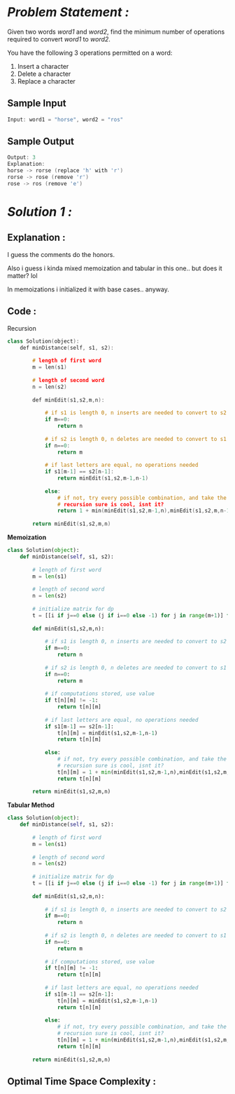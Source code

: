 # *Problem Statement :*

Given two words *word1* and *word2*, find the minimum number of operations required to convert *word1* to *word2*.

You have the following 3 operations permitted on a word:

1. Insert a character
2. Delete a character
3. Replace a character

## Sample Input

```cpp
Input: word1 = "horse", word2 = "ros"
```

## Sample Output

```cpp
Output: 3
Explanation: 
horse -> rorse (replace 'h' with 'r')
rorse -> rose (remove 'r')
rose -> ros (remove 'e')
```

# *Solution 1 :*

## Explanation :

I guess the comments do the honors.

Also i guess i kinda mixed memoization and tabular in this one.. but does it matter? lol

In memoizations i initialized it with base cases.. anyway.

## Code :

Recursion 

```cpp
class Solution(object):
    def minDistance(self, s1, s2):
        
        # length of first word
        m = len(s1)
        
        # length of second word
        n = len(s2)
        
        def minEdit(s1,s2,m,n):
            
            # if s1 is length 0, n inserts are needed to convert to s2
            if m==0:
                return n
            
            # if s2 is length 0, n deletes are needed to convert to s1
            if n==0:
                return m
            
            # if last letters are equal, no operations needed
            if s1[m-1] == s2[n-1]:
                return minEdit(s1,s2,m-1,n-1)
            
            else:
                # if not, try every possible combination, and take the minimum value
                # recursion sure is cool, isnt it?
                return 1 + min(minEdit(s1,s2,m-1,n),minEdit(s1,s2,m,n-1),minEdit(s1,s2,m-1,n-1),)
            
        return minEdit(s1,s2,m,n)
```

**Memoization**

```python
class Solution(object):
    def minDistance(self, s1, s2):
        
        # length of first word
        m = len(s1)
        
        # length of second word
        n = len(s2)
        
        # initialize matrix for dp
        t = [[i if j==0 else (j if i==0 else -1) for j in range(m+1)] for i in range(n+1)]
        
        def minEdit(s1,s2,m,n):
            
            # if s1 is length 0, n inserts are needed to convert to s2
            if m==0:
                return n
            
            # if s2 is length 0, n deletes are needed to convert to s1
            if n==0:
                return m
            
            # if computations stored, use value
            if t[n][m] != -1:
                return t[n][m]
            
            # if last letters are equal, no operations needed
            if s1[m-1] == s2[n-1]:
                t[n][m] = minEdit(s1,s2,m-1,n-1)
                return t[n][m]
            
            else:
                # if not, try every possible combination, and take the minimum value
                # recursion sure is cool, isnt it?
                t[n][m] = 1 + min(minEdit(s1,s2,m-1,n),minEdit(s1,s2,m,n-1),minEdit(s1,s2,m-1,n-1),)
                return t[n][m]
            
        return minEdit(s1,s2,m,n)
```

**Tabular Method**

```python
class Solution(object):
    def minDistance(self, s1, s2):
        
        # length of first word
        m = len(s1)
        
        # length of second word
        n = len(s2)
        
        # initialize matrix for dp
        t = [[i if j==0 else (j if i==0 else -1) for j in range(m+1)] for i in range(n+1)]
        
        def minEdit(s1,s2,m,n):
            
            # if s1 is length 0, n inserts are needed to convert to s2
            if m==0:
                return n
            
            # if s2 is length 0, n deletes are needed to convert to s1
            if n==0:
                return m
            
            # if computations stored, use value
            if t[n][m] != -1:
                return t[n][m]
            
            # if last letters are equal, no operations needed
            if s1[m-1] == s2[n-1]:
                t[n][m] = minEdit(s1,s2,m-1,n-1)
                return t[n][m]
            
            else:
                # if not, try every possible combination, and take the minimum value
                # recursion sure is cool, isnt it?
                t[n][m] = 1 + min(minEdit(s1,s2,m-1,n),minEdit(s1,s2,m,n-1),minEdit(s1,s2,m-1,n-1),)
                return t[n][m]
            
        return minEdit(s1,s2,m,n)
```

## Optimal Time Space Complexity :